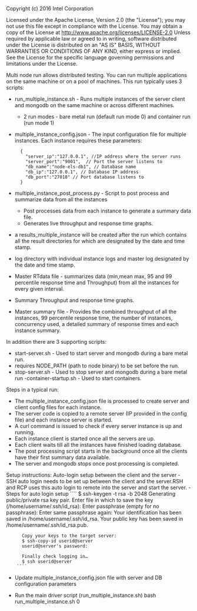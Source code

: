 Copyright (c) 2016 Intel Corporation 

 Licensed under the Apache License, Version 2.0 (the "License");
 you may not use this file except in compliance with the License.
 You may obtain a copy of the License at
      http://www.apache.org/licenses/LICENSE-2.0
 Unless required by applicable law or agreed to in writing, software
 distributed under the License is distributed on an "AS IS" BASIS,
 WITHOUT WARRANTIES OR CONDITIONS OF ANY KIND, either express or implied.
 See the License for the specific language governing permissions and
 limitations under the License.

Multi node run allows distributed testing. You can run multiple applications on the same machine or on a pool of machines. This run typically uses 3 scripts:
 - run_multiple_instance.sh  - Runs multiple instances of the server client and mongodb on the same machine or across different machines.
     - 2 run modes - bare metal run (default run mode 0) and container run (run mode 1)

 - multiple_instance_config.json - The input configuration file for multiple instances. Each instance requires these parameters:
    ````
      {
        "server_ip":"127.0.0.1", //IP address where the server runs
        "server_port":"9001",  // Port the server listens to
        "db_name":"node-els-db1", // Database name
        "db_ip":"127.0.0.1", // Database IP address
        "db_port":"27018" // Port database listens to
      }
    ````
 - multiple_instance_post_process.py - Script to post process and summarize data from all the instances
    -  Post processes data from each instance to generate a summary data file.
    -  Generates live throughput and response time graphs.

 - a results_multiple_instance will be created after the run which contains all the result directories for which are designated by the date and time stamp.
  - log directory with individual instance logs and master log designated by the date and time stamp.
  - Master RTdata file - summarizes data (min,mean max, 95 and 99 percentile response time and Throughput) from all the instances for every given interval.
  - Summary Throughput and response time graphs.
  - Master summary file - Provides the combined throughput of all the instances, 99 percentile response time, the number of instances, concurrency used, a detailed summary of response times and each instance summary.

In addition there are 3 supporting scripts:
 - start-server.sh - Used to start server and mongodb during a bare metal run.
  - requires NODE_PATH (path to node binary) to be set before the run.
 - stop-server.sh - Used to stop server and mongodb during a bare metal run
 -container-startup.sh - Used to start containers.

Steps in a typical run:
 - The multiple_instance_config.json file is processed to create server and client config files for each instance.
 - The server code is copied to a remote server (IP provided in the config file) and each instance server is started.
 - A curl command is issued to check if every server instance is up and running.
 - Each instance client is started once all the servers are up.
 - Each client waits till all the instances have finished loading database.
 - The post processing script starts in the background once all the clients have their first summary data available.
 - The server and mongodb stops once post processing is completed.

Setup instructions:
Auto-login setup between the client and the server
    - SSH auto login needs to be set up between the client and the server.RSH and RCP uses this auto login to remote into the server and start the server.
      - Steps for auto login setup
        ````
          $ ssh-keygen -t rsa -b 2048
          Generating public/private rsa key pair.
          Enter file in which to save the key (/home/username/.ssh/id_rsa):
          Enter passphrase (empty for no passphrase):
          Enter same passphrase again:
          Your identification has been saved in /home/username/.ssh/id_rsa.
          Your public key has been saved in /home/username/.ssh/id_rsa.pub.

          Copy your keys to the target server:
          $ ssh-copy-id userid@server
          userid@server's password:

          Finally check logging in…
          $ ssh userid@server
        ````
 - Update multiple_instance_config.json file with server and DB configuration parameters

 - Run the main driver script (run_multiple_instance.sh)
   bash run_multiple_instance.sh 0

